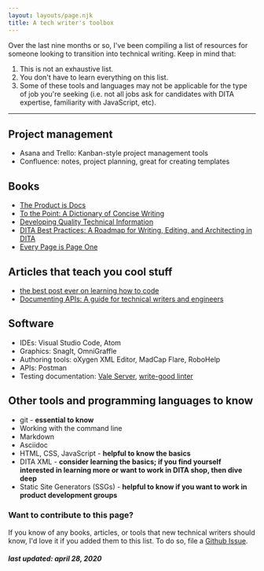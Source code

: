 ```yaml
---
layout: layouts/page.njk
title: A tech writer's toolbox
---
```

Over the last nine months or so, I've been compiling a list of resources for someone looking to transition into technical writing. Keep in mind that:
1. This is not an exhaustive list. 
2. You don't have to learn everything on this list. 
3. Some of these tools and languages may not be applicable for the type of job you're seeking (i.e. not all jobs ask for candidates with DITA expertise, familiarity with JavaScript, etc).

---

## Project management

* Asana and Trello: Kanban-style project management tools 
* Confluence: notes, project planning, great for creating templates

## Books 
* [The Product is Docs](https://www.amazon.com/Product-Docs-technical-documentation-development-ebook/dp/B085KHTV95/ref=sr_1_2?dchild=1&keywords=the+product+is+docs&qid=1584741763&sr=8-2)
* [To the Point: A Dictionary of Concise Writing](https://www.amazon.com/Point-Dictionary-Concise-Writing/dp/0393347176)
* [Developing Quality Technical Information](https://www.amazon.com/Developing-Quality-Technical-Information-Handbook/dp/0131477498)
* [DITA Best Practices: A Roadmap for Writing, Editing, and Architecting in DITA](https://www.amazon.com/DITA-Best-Practices-Roadmap-Architecting/dp/0132480522)
* [Every Page is Page One](https://everypageispageone.com/the-book/)

## Articles that teach you cool stuff 

* [the best post ever on learning how to code](https://www.ryanckulp.com/learn-to-code/)
* [Documenting APIs: A guide for technical writers and engineers](https://idratherbewriting.com/learnapidoc/)

## Software

* IDEs: Visual Studio Code, Atom
* Graphics: SnagIt, OmniGraffle 
* Authoring tools: oXygen XML Editor, MadCap Flare, RoboHelp
* APIs: Postman
* Testing documentation: [Vale Server](https://errata.ai/vale-server/), [write-good linter](https://marketplace.visualstudio.com/items?itemName=travisthetechie.write-good-linter)

## Other tools and programming languages to know 

* git - **essential to know**
* Working with the command line 
* Markdown
* Asciidoc
* HTML, CSS, JavaScript - **helpful to know the basics**
* DITA XML - **consider learning the basics; if you find yourself interested in learning more or want to work in DITA shop, then dive deep**
* Static Site Generators (SSGs) - **helpful to know if you want to work in product development groups**

### Want to contribute to this page?

If you know of any books, articles, or tools that new technical writers should know, I'd love it if you added them to this list. To do so, file a [Github Issue](https://github.com/technicaltidbits/hylia/issues).

##### last updated: april 28, 2020

